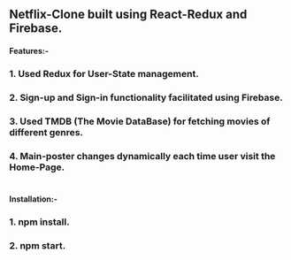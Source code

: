 ## Netflix-Clone built using React-Redux and Firebase.
####   Features:-
### 1. Used Redux for User-State management.
### 2. Sign-up and Sign-in functionality facilitated using Firebase.
### 3. Used TMDB (The Movie DataBase) for fetching movies of different genres.
### 4. Main-poster changes dynamically each time user visit the Home-Page.

#

#### Installation:-
### 1. npm install.
### 2. npm start.
